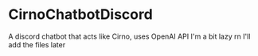 # CirnoChatbotDiscord
A discord chatbot that acts like Cirno, uses OpenAI API
I'm a bit lazy rn I'll add the files later
